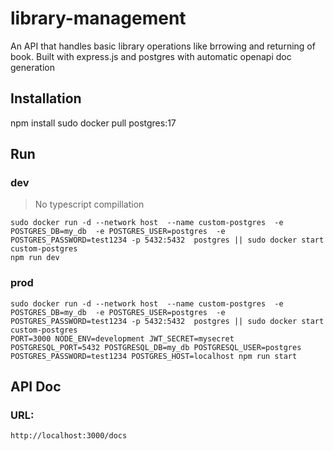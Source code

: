# library-management
An API that handles basic library operations like brrowing and returning of book.
Built with express.js and postgres with automatic openapi doc generation

## Installation
npm install
sudo docker pull postgres:17

## Run
### dev
> No typescript compillation
```
sudo docker run -d --network host  --name custom-postgres  -e POSTGRES_DB=my_db  -e POSTGRES_USER=postgres  -e POSTGRES_PASSWORD=test1234 -p 5432:5432  postgres || sudo docker start custom-postgres
npm run dev
```
### prod
```
sudo docker run -d --network host  --name custom-postgres  -e POSTGRES_DB=my_db  -e POSTGRES_USER=postgres  -e POSTGRES_PASSWORD=test1234 -p 5432:5432  postgres || sudo docker start custom-postgres
PORT=3000 NODE_ENV=development JWT_SECRET=mysecret POSTGRESQL_PORT=5432 POSTGRESQL_DB=my_db POSTGRESQL_USER=postgres POSTGRES_PASSWORD=test1234 POSTGRES_HOST=localhost npm run start
```

## API Doc
### URL:
```http://localhost:3000/docs```
